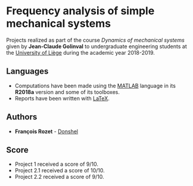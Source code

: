 # Frequency analysis of simple mechanical systems

Projects realized as part of the course *Dynamics of mechanical systems* given by **Jean-Claude Golinval** to undergraduate engineering students at the [University of Liège](https://www.uliege.be/) during the academic year 2018-2019.

## Languages

* Computations have been made using the [MATLAB](https://mathworks.com/products/matlab.html) language in its **R2018a** version and some of its toolboxes.
* Reports have been written with [LaTeX](https://www.latex-project.org/).

## Authors

* **François Rozet** - [Donshel](https://github.com/Donshel)

## Score

* Project 1 received a score of 9/10.
* Project 2.1 received a score of 10/10.
* Project 2.2 received a score of 9/10.
